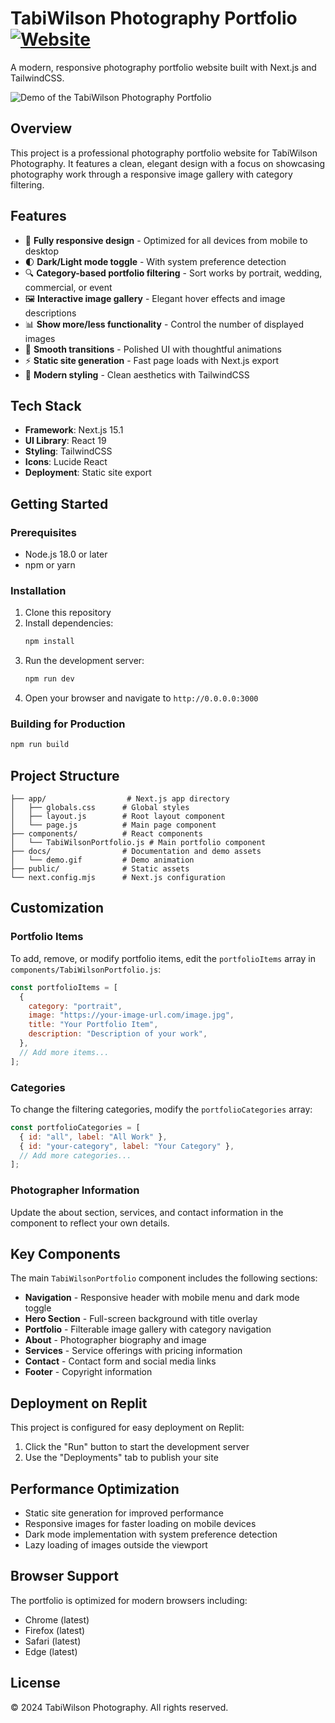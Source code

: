 
# TabiWilson Photography Portfolio  [![Website](https://img.shields.io/badge/Website-green.svg)](https://tabithawilson.replit.app/)

A modern, responsive photography portfolio website built with Next.js and TailwindCSS.

![Demo of the TabiWilson Photography Portfolio](docs/demo.gif)

## Overview

This project is a professional photography portfolio website for TabiWilson Photography. It features a clean, elegant design with a focus on showcasing photography work through a responsive image gallery with category filtering.

## Features

- 📱 **Fully responsive design** - Optimized for all devices from mobile to desktop
- 🌓 **Dark/Light mode toggle** - With system preference detection
- 🔍 **Category-based portfolio filtering** - Sort works by portrait, wedding, commercial, or event
- 🖼️ **Interactive image gallery** - Elegant hover effects and image descriptions
- 📊 **Show more/less functionality** - Control the number of displayed images
- 🔄 **Smooth transitions** - Polished UI with thoughtful animations
- ⚡ **Static site generation** - Fast page loads with Next.js export
- 🎨 **Modern styling** - Clean aesthetics with TailwindCSS

## Tech Stack

- **Framework**: Next.js 15.1
- **UI Library**: React 19
- **Styling**: TailwindCSS
- **Icons**: Lucide React
- **Deployment**: Static site export

## Getting Started

### Prerequisites

- Node.js 18.0 or later
- npm or yarn

### Installation

1. Clone this repository
2. Install dependencies:
   ```bash
   npm install
   ```
3. Run the development server:
   ```bash
   npm run dev
   ```
4. Open your browser and navigate to `http://0.0.0.0:3000`

### Building for Production

```bash
npm run build
```

## Project Structure

```
├── app/                  # Next.js app directory
│   ├── globals.css      # Global styles
│   ├── layout.js        # Root layout component
│   └── page.js          # Main page component
├── components/          # React components
│   └── TabiWilsonPortfolio.js # Main portfolio component
├── docs/                # Documentation and demo assets
│   └── demo.gif         # Demo animation
├── public/              # Static assets
└── next.config.mjs      # Next.js configuration
```

## Customization

### Portfolio Items

To add, remove, or modify portfolio items, edit the `portfolioItems` array in `components/TabiWilsonPortfolio.js`:

```javascript
const portfolioItems = [
  {
    category: "portrait",
    image: "https://your-image-url.com/image.jpg",
    title: "Your Portfolio Item",
    description: "Description of your work",
  },
  // Add more items...
];
```

### Categories

To change the filtering categories, modify the `portfolioCategories` array:

```javascript
const portfolioCategories = [
  { id: "all", label: "All Work" },
  { id: "your-category", label: "Your Category" },
  // Add more categories...
];
```

### Photographer Information

Update the about section, services, and contact information in the component to reflect your own details.

## Key Components

The main `TabiWilsonPortfolio` component includes the following sections:

- **Navigation** - Responsive header with mobile menu and dark mode toggle
- **Hero Section** - Full-screen background with title overlay
- **Portfolio** - Filterable image gallery with category navigation
- **About** - Photographer biography and image
- **Services** - Service offerings with pricing information
- **Contact** - Contact form and social media links
- **Footer** - Copyright information

## Deployment on Replit

This project is configured for easy deployment on Replit:

1. Click the "Run" button to start the development server
2. Use the "Deployments" tab to publish your site

## Performance Optimization

- Static site generation for improved performance
- Responsive images for faster loading on mobile devices
- Dark mode implementation with system preference detection
- Lazy loading of images outside the viewport

## Browser Support

The portfolio is optimized for modern browsers including:
- Chrome (latest)
- Firefox (latest)
- Safari (latest)
- Edge (latest)

## License

© 2024 TabiWilson Photography. All rights reserved.
